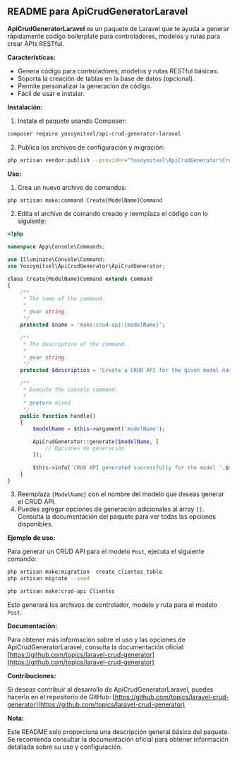 ## README para ApiCrudGeneratorLaravel

**ApiCrudGeneratorLaravel** es un paquete de Laravel que te ayuda a generar rápidamente código boilerplate para controladores, modelos y rutas para crear APIs RESTful. 

**Características:**

- Genera código para controladores, modelos y rutas RESTful básicas.
- Soporta la creación de tablas en la base de datos (opcional).
- Permite personalizar la generación de código.
- Fácil de usar e instalar.

**Instalación:**

1. Instala el paquete usando Composer:

```bash
composer require yosoymitxel/api-crud-generator-laravel
```

2. Publica los archivos de configuración y migración:

```bash
php artisan vendor:publish --provider="Yosoymitxel\ApiCrudGenerator\CrudGeneratorServiceProvider"
```

**Uso:**

1. Crea un nuevo archivo de comandos:

```bash
php artisan make:command Create{ModelName}Command
```

2. Edita el archivo de comando creado y reemplaza el código con lo siguiente:

```php
<?php

namespace App\Console\Commands;

use Illuminate\Console\Command;
use Yosoymitxel\ApiCrudGenerator\ApiCrudGenerator;

class Create{ModelName}Command extends Command
{
    /**
     * The name of the command.
     *
     * @var string
     */
    protected $name = 'make:crud-api:{modelName}';

    /**
     * The description of the command.
     *
     * @var string
     */
    protected $description = 'Create a CRUD API for the given model name';

    /**
     * Execute the console command.
     *
     * @return mixed
     */
    public function handle()
    {
        $modelName = $this->argument('modelName');

        ApiCrudGenerator::generate($modelName, [
            // Opciones de generación
        ]);

        $this->info('CRUD API generated successfully for the model '.$modelName);
    }
}
```

3. Reemplaza `{ModelName}` con el nombre del modelo que deseas generar el CRUD API.
4. Puedes agregar opciones de generación adicionales al array `[]`. Consulta la documentación del paquete para ver todas las opciones disponibles.

**Ejemplo de uso:**

Para generar un CRUD API para el modelo `Post`, ejecuta el siguiente comando:

```bash
php artisan make:migration  create_clientes_table
php artisan migrate --seed

php artisan make:crud-api Clientes
```

Esto generará los archivos de controlador, modelo y ruta para el modelo `Post`.

**Documentación:**

Para obtener más información sobre el uso y las opciones de ApiCrudGeneratorLaravel, consulta la documentación oficial: [https://github.com/topics/laravel-crud-generator](https://github.com/topics/laravel-crud-generator)

**Contribuciones:**

Si deseas contribuir al desarrollo de ApiCrudGeneratorLaravel, puedes hacerlo en el repositorio de GitHub: [https://github.com/topics/laravel-crud-generator](https://github.com/topics/laravel-crud-generator)

**Nota:**

Este README solo proporciona una descripción general básica del paquete. Se recomienda consultar la documentación oficial para obtener información detallada sobre su uso y configuración.
